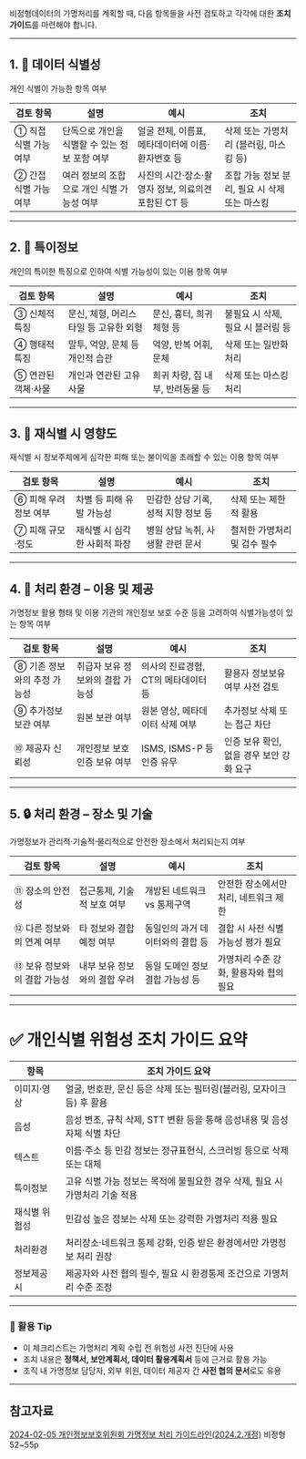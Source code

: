 


비정형데이터의 가명처리를 계획할 때, 다음 항목들을 사전 검토하고 각각에 대한 **조치 가이드**를 마련해야 합니다.

---

## 1. 📌 데이터 식별성

개인 식별이 가능한 항목 여부

| 검토 항목         | 설명                         | 예시                              | 조치                          |
| ------------- | -------------------------- | ------------------------------- | --------------------------- |
| ① 직접 식별 가능 여부 | 단독으로 개인을 식별할 수 있는 정보 포함 여부 | 얼굴 전체, 이름표, 메타데이터에 이름·환자번호 등    | 삭제 또는 가명처리 (블러링, 마스킹 등)     |
| ② 간접 식별 가능 여부 | 여러 정보의 조합으로 개인 식별 가능성 여부   | 사진의 시간·장소·촬영자 정보, 의료의견 포함된 CT 등 | 조합 가능 정보 분리, 필요 시 삭제 또는 마스킹 |

---

## 2. 🧬 특이정보

개인의 특이한 특징으로 인하여 식별 가능성이 있는 이용 항목 여부


|검토 항목|설명|예시|조치|
|---|---|---|---|
|③ 신체적 특징|문신, 체형, 머리스타일 등 고유한 외형|문신, 흉터, 희귀 체형 등|불필요 시 삭제, 필요 시 블러링 등|
|④ 행태적 특징|말투, 억양, 문체 등 개인적 습관|억양, 반복 어휘, 문체|삭제 또는 일반화 처리|
|⑤ 연관된 객체·사물|개인과 연관된 고유 사물|희귀 차량, 집 내부, 반려동물 등|삭제 또는 마스킹 처리|

---

## 3. 🚨 재식별 시 영향도

재식별 시 정보주체에게 심각한 피해 또는 불이익을 초래할 수 있는 이용 항목 여부

|검토 항목|설명|예시|조치|
|---|---|---|---|
|⑥ 피해 우려 정보 여부|차별 등 피해 유발 가능성|민감한 상담 기록, 성적 지향 정보 등|삭제 또는 제한적 활용|
|⑦ 피해 규모·정도|재식별 시 심각한 사회적 파장|병원 상담 녹취, 사생활 관련 문서|철저한 가명처리 및 검수 필수|

---

## 4. 🏢 처리 환경 – 이용 및 제공

가명정보 활용 형태 및 이용 기관의 개인정보 보호 수준 등을 고려하여 식별가능성이 있는 항목 여부

|검토 항목|설명|예시|조치|
|---|---|---|---|
|⑧ 기존 정보와의 추정 가능성|취급자 보유 정보와의 결합 가능성|의사의 진료경험, CT의 메타데이터 등|활용자 정보보유 여부 사전 검토|
|⑨ 추가정보 보관 여부|원본 보관 여부|원본 영상, 메타데이터 삭제 여부|추가정보 삭제 또는 접근 차단|
|⑩ 제공자 신뢰성|개인정보 보호 인증 보유 여부|ISMS, ISMS-P 등 인증 유무|인증 보유 확인, 없을 경우 보안 강화 요구|

---

## 5. 🔒 처리 환경 – 장소 및 기술

가명정보가 관리적·기술적·물리적으로 안전한 장소에서 처리되는지 여부

| 검토 항목            | 설명               | 예시                 | 조치                     |
| ---------------- | ---------------- | ------------------ | ---------------------- |
| ⑪ 장소의 안전성        | 접근통제, 기술적 보호 여부  | 개방된 네트워크 vs 통제구역   | 안전한 장소에서만 처리, 네트워크 제한  |
| ⑫ 다른 정보와의 연계 여부  | 타 정보와 결합 예정 여부   | 동일인의 과거 데이터와의 결합 등 | 결합 시 사전 식별 가능성 평가 필요   |
| ⑬ 보유 정보와의 결합 가능성 | 내부 보유 정보와의 결합 우려 | 동일 도메인 정보 결합 가능성 등 | 가명처리 수준 강화, 활용자와 협의 필요 |

---

# ✅ 개인식별 위험성 조치 가이드 요약

|항목|조치 가이드 요약|
|---|---|
|이미지·영상|얼굴, 번호판, 문신 등은 삭제 또는 필터링(블러링, 모자이크 등) 후 활용|
|음성|음성 변조, 규칙 삭제, STT 변환 등을 통해 음성내용 및 음성자체 식별 차단|
|텍스트|이름·주소 등 민감 정보는 정규표현식, 스크러빙 등으로 삭제 또는 대체|
|특이정보|고유 식별 가능 정보는 목적에 불필요한 경우 삭제, 필요 시 가명처리 기술 적용|
|재식별 위험성|민감성 높은 정보는 삭제 또는 강력한 가명처리 적용 필요|
|처리환경|처리장소·네트워크 통제 강화, 인증 받은 환경에서만 가명정보 처리 권장|
|정보제공 시|제공자와 사전 협의 필수, 필요 시 환경통제 조건으로 가명처리 수준 조정|

---

### 📝 활용 Tip

- 이 체크리스트는 가명처리 계획 수립 전 위험성 사전 진단에 사용
- 조치 내용은 **정책서, 보안계획서, 데이터 활용계획서** 등에 근거로 활용 가능
- 조직 내 가명정보 담당자, 외부 위원, 데이터 제공자 간 **사전 협의 문서**로도 유용
    

---

## 참고자료

[2024-02-05 개인정보보호위원회 가명정보 처리 가이드라인(2024.2.개정)](https://www.pipc.go.kr/np/cop/bbs/selectBoardArticle.do?bbsId=BS217&mCode=D010030000&nttId=9900) 
	비정형 52~55p